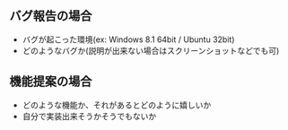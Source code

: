 ## バグ報告の場合

* バグが起こった環境(ex: Windows 8.1 64bit / Ubuntu 32bit)
* どのようなバグか(説明が出来ない場合はスクリーンショットなどでも可)

## 機能提案の場合

* どのような機能か、それがあるとどのように嬉しいか
* 自分で実装出来そうかそうでもないか
